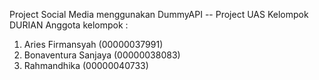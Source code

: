 Project Social Media menggunakan DummyAPI -- Project UAS
Kelompok DURIAN
Anggota kelompok : 
1. Aries Firmansyah (00000037991)
2. Bonaventura Sanjaya (00000038083)
3. Rahmandhika (00000040733)
